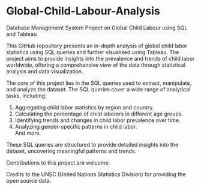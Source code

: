 # Global-Child-Labour-Analysis
Database Management System Project on Global Child Labour using SQL and Tableau

This GitHub repository presents an in-depth analysis of global child labor statistics using SQL queries and further visualized using Tableau. The project aims to provide insights into the prevalence and trends of child labor worldwide, offering a comprehensive view of the data through statistical analysis and data visualization.

The core of this project lies in the SQL queries used to extract, manipulate, and analyze the dataset. The SQL queries cover a wide range of analytical tasks, including:

1. Aggregating child labor statistics by region and country.  
2. Calculating the percentage of child laborers in different age groups.   
3. Identifying trends and changes in child labor prevalence over time.   
4. Analyzing gender-specific patterns in child labor.  
And more.

These SQL queries are structured to provide detailed insights into the dataset, uncovering meaningful patterns and trends.

Contributions to this project are welcome.     

Credits to the UNSC (United Nations Statistics Division) for providing the open source data.
